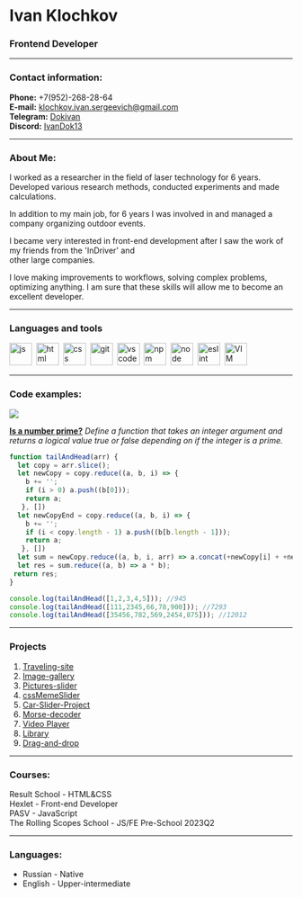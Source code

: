 # Ivan Klochkov
### Frontend Developer
---
### Contact information:
**Phone:** +7(952)-268-28-64<br>
**E-mail:** [klochkov.ivan.sergeevich@gmail.com](mailto:klochkov.ivan.sergeevich@gmail.com)<br>
**Telegram:** [Dokivan](https://t.me/Dokivan)<br>
**Discord:** [IvanDok13](https://discordapp.com/users/IvanDok13#5167/)<br>

---
### About Me:
I worked as a researcher in the field of laser technology for 6 years. Developed various research methods, conducted experiments and made calculations.

In addition to my main job, for 6 years I was involved in and managed a company organizing outdoor events.

I became very interested in front-end development after I saw the work of my friends from the 'InDriver' and  
other large companies.

I love making improvements to workflows, solving complex problems, optimizing anything. I am sure that these skills will allow me to become an excellent developer.

---
### Languages and tools
<img src="https://cdn.jsdelivr.net/gh/devicons/devicon/icons/javascript/javascript-original.svg" title="js" width="40" height="40"/>&nbsp;
<img src="https://cdn.jsdelivr.net/gh/devicons/devicon/icons/html5/html5-original.svg" title="html" width="40" height="40"/>&nbsp;
<img src="https://cdn.jsdelivr.net/gh/devicons/devicon/icons/css3/css3-original.svg" title="css" width="40" height="40"/>&nbsp;
<img src="https://cdn.jsdelivr.net/gh/devicons/devicon/icons/git/git-plain.svg" title="git" width="40" height="40"/>&nbsp;
<img src="https://cdn.jsdelivr.net/gh/devicons/devicon/icons/vscode/vscode-original.svg" title="vscode" width="40" height="40"/>&nbsp;
<img src="https://cdn.jsdelivr.net/gh/devicons/devicon/icons/npm/npm-original-wordmark.svg" title="npm" width="40" height="40"/>&nbsp;
<img src="https://cdn.jsdelivr.net/gh/devicons/devicon/icons/nodejs/nodejs-original.svg" title="node" width="40" height="40"/>&nbsp;
<img src="https://cdn.jsdelivr.net/gh/devicons/devicon/icons/eslint/eslint-original.svg" title="eslint" width="40" height="40"/>&nbsp;
<img src="https://cdn.jsdelivr.net/gh/devicons/devicon/icons/vim/vim-original.svg" title="VIM" width="40" height="40"/>&nbsp;

---
### Code examples:
<a href="https://www.codewars.com/users/rsschool_5bb3f79998ed1d87"><img src="https://www.codewars.com/users/rsschool_5bb3f79998ed1d87/badges/large"></a>

**[Is a number prime?](https://www.codewars.com/kata/5262119038c0985a5b00029f)**
*Define a function that takes an integer argument and returns a logical value true or false depending on if the integer is a prime.*

```javascript
function tailAndHead(arr) {
  let copy = arr.slice();
  let newCopy = copy.reduce((a, b, i) => {
    b += '';
    if (i > 0) a.push((b[0]));
    return a; 
   }, [])
  let newCopyEnd = copy.reduce((a, b, i) => {
    b += '';
    if (i < copy.length - 1) a.push((b[b.length - 1]));
    return a; 
   }, [])
  let sum = newCopy.reduce((a, b, i, arr) => a.concat(+newCopy[i] + +newCopyEnd[i]),[]);
  let res = sum.reduce((a, b) => a * b);
 return res; 
}

console.log(tailAndHead([1,2,3,4,5])); //945
console.log(tailAndHead([111,2345,66,78,900])); //7293
console.log(tailAndHead([35456,782,569,2454,875])); //12012
```
---
### Projects
1. [Traveling-site](https://ivandok13.github.io/traveling-site/)
2. [Image-gallery](https://rolling-scopes-school.github.io/ivandok13-JSFEPRESCHOOL2023Q2/image-galery/)
3. [Pictures-slider](https://ivandok13.github.io/pictures-slider/)
4. [cssMemeSlider](https://ivandok13.github.io/cssMemeSlider/cssMemeSlider/index.html)
5. [Car-Slider-Project](https://ivandok13.github.io/slide-project/)
6. [Morse-decoder](https://github.com/IvanDok13/morse-decoder)
7. [Video Player](https://rolling-scopes-school.github.io/ivandok13-JSFEPRESCHOOL2023Q2/custom-video/)
8. [Library](https://rolling-scopes-school.github.io/ivandok13-JSFEPRESCHOOL2023Q2/library/)
9. [Drag-and-drop](https://ivandok13.github.io/drag-and-drop/)

---
### Courses:
Result School - HTML&CSS<br>
Hexlet - Front-end Developer<br>
PASV - JavaScript<br>
The Rolling Scopes School - JS/FE Pre-School 2023Q2<br>

---
### Languages:
- Russian \- Native
- English \- Upper-intermediate

